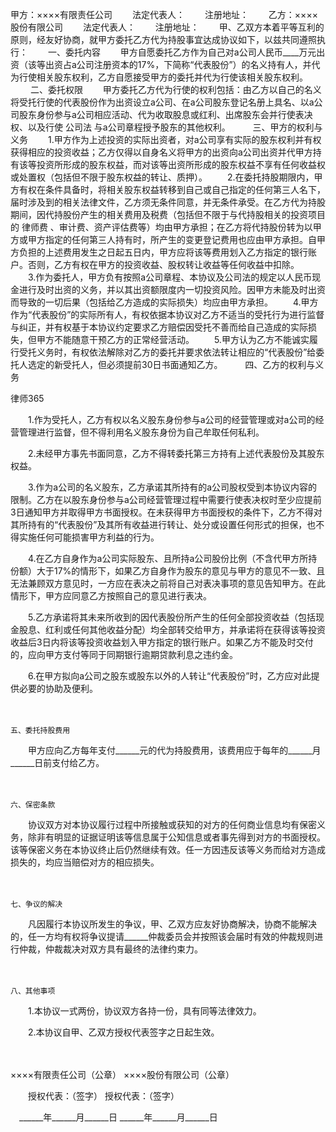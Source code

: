 
  甲方：××××有限责任公司 
　　法定代表人： 
　　注册地址： 
　　乙方：××××股份有限公司 
　　法定代表人： 
　　注册地址： 
　　甲、乙双方本着平等互利的原则，经友好协商，就甲方委托乙方代为持股事宜达成协议如下，以兹共同遵照执行： 
　　一、委托内容 
　　甲方自愿委托乙方作为自己对a公司人民币____万元出资（该等出资占a公司注册资本的17%，下简称“代表股份”）的名义持有人，并代为行使相关股东权利，乙方自愿接受甲方的委托并代为行使该相关股东权利。 
　　
    二、委托权限 
　　甲方委托乙方代为行使的权利包括：由乙方以自己的名义将受托行使的代表股份作为出资设立a公司、在a公司股东登记名册上具名、以a公司股东身份参与a公司相应活动、代为收取股息或红利、出席股东会并行使表决权、以及行使
公司法
与a公司章程授予股东的其他权利。 
　　
    三、甲方的权利与义务 
　　1.甲方作为上述投资的实际出资者，对a公司享有实际的股东权利并有权获得相应的投资收益；乙方仅得以自身名义将甲方的出资向a公司出资并代甲方持有该等投资所形成的股东权益，而对该等出资所形成的股东权益不享有任何收益权或处置权（包括但不限于股东权益的转让、质押）。 
　　2.在委托持股期限内，甲方有权在条件具备时，将相关股东权益转移到自己或自己指定的任何第三人名下，届时涉及到的相关法律文件，乙方须无条件同意，并无条件承受。在乙方代为持股期间，因代持股份产生的相关费用及税费（包括但不限于与代持股相关的投资项目的
律师费
、审计费、资产评估费等）均由甲方承担；在乙方将代持股份转为以甲方或甲方指定的任何第三人持有时，所产生的变更登记费用也应由甲方承担。自甲方负担的上述费用发生之日起五日内，甲方应将该等费用划入乙方指定的银行账户。否则，乙方有权在甲方的投资收益、股权转让收益等任何收益中扣除。 
　　3.作为委托人，甲方负有按照a公司章程、本协议及公司法的规定以人民币现金进行及时出资的义务，并以其出资额限度内一切投资风险。因甲方未能及时出资而导致的一切后果（包括给乙方造成的实际损失）均应由甲方承担。 
　　4.甲方作为“代表股份”的实际所有人，有权依据本协议对乙方不适当的受托行为进行监督与纠正，并有权基于本协议约定要求乙方赔偿因受托不善而给自己造成的实际损失，但甲方不能随意干预乙方的正常经营活动。 
　　5.甲方认为乙方不能诚实履行受托义务时，有权依法解除对乙方的委托并要求依法转让相应的“代表股份”给委托人选定的新受托人，但必须提前30日书面通知乙方。 
　　
    四、乙方的权利与义务 




 
律师365






　　1.作为受托人，乙方有权以名义股东身份参与a公司的经营管理或对a公司的经营管理进行监督，但不得利用名义股东身份为自己牟取任何私利。 

　　2.未经甲方事先书面同意，乙方不得转委托第三方持有上述代表股份及其股东权益。 

　　3.作为a公司的名义股东，乙方承诺其所持有的a公司股权受到本协议内容的限制。乙方在以股东身份参与a公司经营管理过程中需要行使表决权时至少应提前3日通知甲方并取得甲方书面授权。在未获得甲方书面授权的条件下，乙方不得对其所持有的“代表股份”及其所有收益进行转让、处分或设置任何形式的担保，也不得实施任何可能损害甲方利益的行为。 

　　4.在乙方自身作为a公司实际股东、且所持a公司股份比例（不含代甲方所持份额）大于17%的情形下，如果乙方自身作为股东的意见与甲方的意见不一致、且无法兼顾双方意见时，一方应在表决之前将自己对表决事项的意见告知甲方。在此情形下，甲方应同意乙方按照自己的意见进行表决。 

　　5.乙方承诺将其未来所收到的因代表股份所产生的任何全部投资收益（包括现金股息、红利或任何其他收益分配）均全部转交给甲方，并承诺将在获得该等投资收益后3日内将该等投资收益划入甲方指定的银行账户。如果乙方不能及时交付的，应向甲方支付等同于同期银行逾期贷款利息之违约金。 

　　6.在甲方拟向a公司之股东或股东以外的人转让“代表股份”时，乙方应对此提供必要的协助及便利。 

　　

    五、委托持股费用 

　　甲方应向乙方每年支付______元的代为持股费用，该费用应于每年的______月______日前支付给乙方。 

　　

    六、保密条款 

　　协议双方对本协议履行过程中所接触或获知的对方的任何商业信息均有保密义务，除非有明显的证据证明该等信息属于公知信息或者事先得到对方的书面授权。该等保密义务在本协议终止后仍然继续有效。任一方因违反该等义务而给对方造成损失的，均应当赔偿对方的相应损失。 

　　

    七、争议的解决 

　　凡因履行本协议所发生的争议，甲、乙双方应友好协商解决，协商不能解决的，任一方均有权将争议提请______仲裁委员会并按照该会届时有效的仲裁规则进行仲裁，仲裁裁决对双方具有最终的法律约束力。 

　　

    八、其他事项 

　　1.本协议一式两份，协议双方各持一份，具有同等法律效力。 

　　2.本协议自甲、乙双方授权代表签字之日起生效。 

　　



××××有限责任公司（公章）                            ××××股份有限公司（公章） 

　　授权代表：（签字）                                  授权代表：（签字） 

　______年______月______日                            ______年______月______日　

　　

 


 

 
 
 
 
 
  


  
 

  


  


  
 
 
 
 

